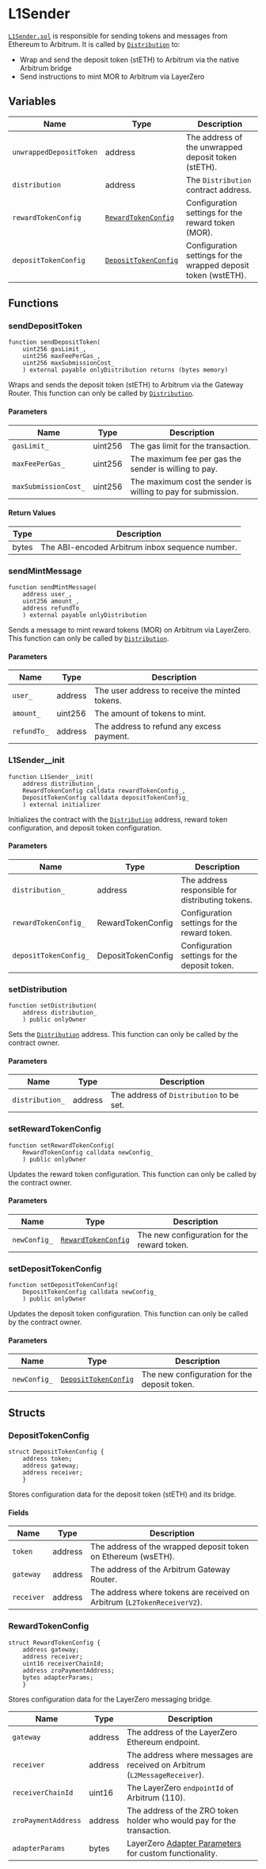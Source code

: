 # L1Sender

[`L1Sender.sol`](https://github.com/MorpheusAIs/SmartContracts/blob/main/contracts/L1Sender.sol) is responsible for sending tokens and messages from Ethereum to Arbitrum. It is called by [`Distribution`](Distribution.md) to:
* Wrap and send the deposit token (stETH) to Arbitrum via the native Arbitrum bridge
* Send instructions to mint MOR to Arbitrum via LayerZero

## Variables

| Name                    | Type                                        | Description                                                    |
|-------------------------|---------------------------------------------|----------------------------------------------------------------|
| `unwrappedDepositToken` | address                                     | The address of the unwrapped deposit token (stETH).            |
| `distribution`          | address                                     | The `Distribution` contract address.                           |
| `rewardTokenConfig`     | [`RewardTokenConfig`](#rewardtokenconfig)   | Configuration settings for the reward token (MOR).             |
| `depositTokenConfig`    | [`DepositTokenConfig`](#deposittokenconfig) | Configuration settings for the wrapped deposit token (wstETH). |

## Functions

### sendDepositToken

```solidity
function sendDepositToken(
    uint256 gasLimit_,
    uint256 maxFeePerGas_,
    uint256 maxSubmissionCost_
    ) external payable onlyDistribution returns (bytes memory)
```

Wraps and sends the deposit token (stETH) to Arbitrum via the Gateway Router. This function can only be called by [`Distribution`](Distribution.md).

#### Parameters

| Name                 | Type    | Description                                                   |
|----------------------|---------|---------------------------------------------------------------|
| `gasLimit_`          | uint256 | The gas limit for the transaction.                            |
| `maxFeePerGas_`      | uint256 | The maximum fee per gas the sender is willing to pay.         |
| `maxSubmissionCost_` | uint256 | The maximum cost the sender is willing to pay for submission. |

#### Return Values

| Type  | Description                                     |
|-------|-------------------------------------------------|
| bytes | The ABI-encoded Arbitrum inbox sequence number. |

### sendMintMessage

```solidity
function sendMintMessage(
    address user_,
    uint256 amount_,
    address refundTo_
    ) external payable onlyDistribution
```

Sends a message to mint reward tokens (MOR) on Arbitrum via LayerZero. This function can only be called by [`Distribution`](Distribution.md).

#### Parameters

| Name        | Type    | Description                                    |
|-------------|---------|------------------------------------------------|
| `user_`     | address | The user address to receive the minted tokens. |
| `amount_`   | uint256 | The amount of tokens to mint.                  |
| `refundTo_` | address | The address to refund any excess payment.      |

### L1Sender__init

```solidity
function L1Sender__init(
    address distribution_,
    RewardTokenConfig calldata rewardTokenConfig_,
    DepositTokenConfig calldata depositTokenConfig_
    ) external initializer
```

Initializes the contract with the [`Distribution`](Distribution.md) address, reward token configuration, and deposit token configuration.

#### Parameters

| Name                  | Type               | Description                                      |
|-----------------------|--------------------|--------------------------------------------------|
| `distribution_`       | address            | The address responsible for distributing tokens. |
| `rewardTokenConfig_`  | RewardTokenConfig  | Configuration settings for the reward token.     |
| `depositTokenConfig_` | DepositTokenConfig | Configuration settings for the deposit token.    |

### setDistribution

```solidity
function setDistribution(
    address distribution_
    ) public onlyOwner
```

Sets the [`Distribution`](Distribution.md) address. This function can only be called by the contract owner.

#### Parameters

| Name            | Type    | Description                              |
|-----------------|---------|------------------------------------------|
| `distribution_` | address | The address of `Distribution` to be set. |

### setRewardTokenConfig

```solidity
function setRewardTokenConfig(
    RewardTokenConfig calldata newConfig_
    ) public onlyOwner
```

Updates the reward token configuration. This function can only be called by the contract owner.

#### Parameters

| Name         | Type                                      | Description                                 |
|--------------|-------------------------------------------|---------------------------------------------|
| `newConfig_` | [`RewardTokenConfig`](#rewardtokenconfig) | The new configuration for the reward token. |

### setDepositTokenConfig

```solidity
function setDepositTokenConfig(
    DepositTokenConfig calldata newConfig_
    ) public onlyOwner
```

Updates the deposit token configuration. This function can only be called by the contract owner.

#### Parameters

| Name         | Type                                        | Description                                  |
|--------------|---------------------------------------------|----------------------------------------------|
| `newConfig_` | [`DepositTokenConfig`](#deposittokenconfig) | The new configuration for the deposit token. |

## Structs

### DepositTokenConfig

```solidity
struct DepositTokenConfig {
    address token;
    address gateway;
    address receiver;
    }
```

Stores configuration data for the deposit token (stETH) and its bridge.

#### Fields

| Name       | Type    | Description                                                              |
|------------|---------|--------------------------------------------------------------------------|
| `token`    | address | The address of the wrapped deposit token on Ethereum (wsETH).            |
| `gateway`  | address | The address of the Arbitrum Gateway Router.                              |
| `receiver` | address | The address where tokens are received on Arbitrum (`L2TokenReceiverV2`). |

### RewardTokenConfig

```solidity
struct RewardTokenConfig {
    address gateway;
    address receiver;
    uint16 receiverChainId;
    address zroPaymentAddress;
    bytes adapterParams;
    }
```

Stores configuration data for the LayerZero messaging bridge.

| Name                | Type    | Description                                                                                                                                |
|---------------------|---------|--------------------------------------------------------------------------------------------------------------------------------------------|
| `gateway`           | address | The address of the LayerZero Ethereum endpoint.                                                                                            |
| `receiver`          | address | The address where messages are received on Arbitrum (`L2MessageReceiver`).                                                                 |
| `receiverChainId`   | uint16  | The LayerZero `endpointId` of Arbitrum (110).                                                                                              |
| `zroPaymentAddress` | address | The address of the ZRO token holder who would pay for the transaction.                                                                     |
| `adapterParams`     | bytes   | LayerZero [Adapter Parameters](https://layerzero.gitbook.io/docs/evm-guides/advanced/relayer-adapter-parameters) for custom functionality. |

